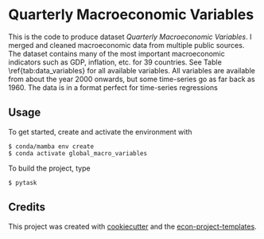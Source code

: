 # Quarterly Macroeconomic Variables

This is the code to produce dataset *Quarterly Macroeconomic Variables*. I merged and
cleaned macroeconomic data from multiple public sources. The dataset contains many of
the most important macroeconomic indicators such as GDP, inflation, etc. for 39
countries. See Table \\ref{tab:data_variables} for all available variables. All
variables are available from about the year 2000 onwards, but some time-series go as far
back as 1960. The data is in a format perfect for time-series regressions

## Usage

To get started, create and activate the environment with

```console
$ conda/mamba env create
$ conda activate global_macro_variables
```

To build the project, type

```console
$ pytask
```

## Credits

This project was created with [cookiecutter](https://github.com/audreyr/cookiecutter)
and the
[econ-project-templates](https://github.com/OpenSourceEconomics/econ-project-templates).
